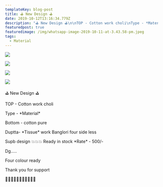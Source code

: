 ```yaml
---
templateKey: blog-post
title: ⛳ New Design ⛳
date: 2019-10-12T13:16:34.779Z
description: "⛳ New Design ⛳\n\nTOP - Cotton work choli\nType - *Material*\nBottom - cotton pure\n\nDuptta- *Tissue* work Banglori four side less\n\nSupb design \U0001F4A5\U0001F4A5\U0001F4A5 Ready in stock *Rate* - 500/-\nDg.....\nFour colour ready\n\nThank you for support\n\U0001F483\U0001F483\U0001F483\U0001F483\U0001F483\U0001F483\U0001F483\U0001F483\U0001F483\U0001F483\U0001F483"
featuredpost: true
featuredimage: /img/whatsapp-image-2019-10-11-at-3.43.58-pm.jpeg
tags:
  - Material
---
```

![](/img/whatsapp-image-2019-10-11-at-3.43.58-pm.jpeg)

![](/img/whatsapp-image-2019-10-11-at-3.43.58-pm-1-.jpeg)

![](/img/whatsapp-image-2019-10-11-at-3.43.58-pm-2-.jpeg)

![](/img/whatsapp-image-2019-10-11-at-3.43.58-pm-3-.jpeg)

⛳ New Design ⛳



TOP - Cotton work choli

Type - \*Material\*

Bottom - cotton pure



Duptta- \*Tissue\* work Banglori four side less



Supb design 💥💥💥 Ready in stock \*Rate\* - 500/-

Dg.....

Four colour ready



Thank you for support

💃💃💃💃💃💃💃💃💃💃💃
